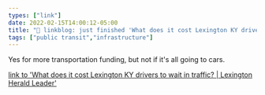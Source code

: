 ```yaml
---
types: ["link"]
date: 2022-02-15T14:00:12-05:00
title: "🔗 linkblog: just finished 'What does it cost Lexington KY drivers to wait in traffic? | Lexington Herald Leader'"
tags: ["public transit","infrastructure"]
---
```

Yes for more transportation funding, but not if it's all going to cars.
 
[link to 'What does it cost Lexington KY drivers to wait in traffic? | Lexington Herald Leader'](https://www.kentucky.com/news/local/counties/fayette-county/article258418128.html)
